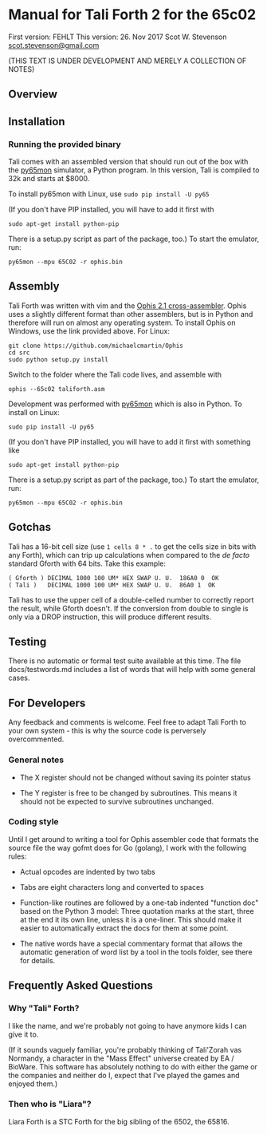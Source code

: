# Manual for Tali Forth 2 for the 65c02 
First version: FEHLT
This version: 26. Nov 2017
Scot W. Stevenson <scot.stevenson@gmail.com> 

(THIS TEXT IS UNDER DEVELOPMENT AND MERELY A COLLECTION OF NOTES)

## Overview


## Installation


### Running the provided binary

Tali comes with an assembled version that should run out of the box with the
[py65mon](https://github.com/mnaberez/py65) simulator, a Python program. In this
version, Tali is compiled to 32k and starts at $8000. 

To install py65mon with Linux, use `sudo pip install -U py65`

(If you don't have PIP installed, you will have to add it first with
```
sudo apt-get install python-pip
```
There is a setup.py script as part of the package, too.) To start the emulator,
run:
```
py65mon --mpu 65C02 -r ophis.bin
```

## Assembly

Tali Forth was written with vim and the [Ophis 2.1
cross-assembler](http://michaelcmartin.github.io/Ophis/). Ophis uses a slightly
different format than other assemblers, but is in Python and therefore will run
on almost any operating system. To install Ophis on Windows, use the link
provided above. For Linux:

```
git clone https://github.com/michaelcmartin/Ophis
cd src
sudo python setup.py install
```

Switch to the folder where the Tali code lives, and assemble with

```
ophis --65c02 taliforth.asm
```

Development was performed with [py65mon](https://github.com/mnaberez/py65) which
is also in Python. To install on Linux:

```
sudo pip install -U py65
```

(If you don't have PIP installed, you will have to add it first with something like

```
sudo apt-get install python-pip
```

There is a setup.py script as part of the package, too.) To start the emulator, run:

```
py65mon --mpu 65C02 -r ophis.bin
```


## Gotchas

Tali has a 16-bit cell size (use `1 cells 8 * .` to get the cells size in bits
with any Forth), which can trip up calculations when compared to the _de facto_
standard Gforth with 64 bits. Take this example:
```
( Gforth ) DECIMAL 1000 100 UM* HEX SWAP U. U.  186A0 0  OK
( Tali )   DECIMAL 1000 100 UM* HEX SWAP U. U.  86A0 1  OK
```
Tali has to use the upper cell of a double-celled number to correctly report the
result, while Gforth doesn't. If the conversion from double to single is only
via a DROP instruction, this will produce different results.


## Testing

There is no automatic or formal test suite available at this time. The file
docs/testwords.md includes a list of words that will help with some general
cases.


## For Developers 

Any feedback and comments is welcome. Feel free to adapt Tali Forth to your own
system - this is why the source code is perversely overcommented. 


### General notes

- The X register should not be changed without saving its pointer status

- The Y register is free to be changed by subroutines. This means it should not
  be expected to survive subroutines unchanged.


### Coding style

Until I get around to writing a tool for Ophis assembler code that formats the
source file the way gofmt does for Go (golang), I work with the following rules:

- Actual opcodes are indented by two tabs

- Tabs are eight characters long and converted to spaces

- Function-like routines are followed by a one-tab indented "function doc"
based on the Python 3 model: Three quotation marks at the start, three at the
end it its own line, unless it is a one-liner. This should make it easier to
automatically extract the docs for them at some point.

- The native words have a special commentary format that allows the automatic
generation of word list by a tool in the tools folder, see there for details.


## Frequently Asked Questions

### Why "Tali" Forth?

I like the name, and we're probably not going to have anymore kids I can give it
to.

(If it sounds vaguely familiar, you're probably thinking of Tali'Zorah vas
Normandy, a character in the "Mass Effect" universe created by EA / BioWare.
This software has absolutely nothing to do with either the game or the companies
and neither do I, expect that I've played the games and enjoyed them.)


### Then who is "Liara"?

Liara Forth is a STC Forth for the big sibling of the 6502, the 65816. 

